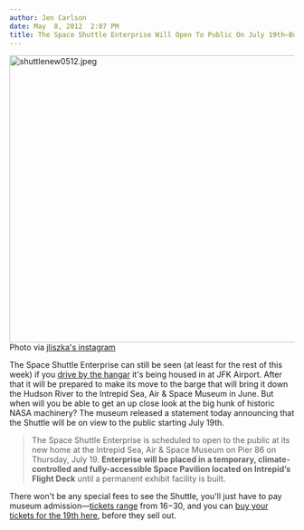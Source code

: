 ```yaml
---
author: Jen Carlson
date: May  8, 2012  2:07 PM
title: The Space Shuttle Enterprise Will Open To Public On July 19th—Buy Your Tickets Now!
---
```


<p><span class="mt-enclosure mt-enclosure-image" style="display: inline;"> <img alt="shuttlenew0512.jpeg" src="https://web.archive.org/web/20120510023418im_/http://gothamist.com/attachments/arts_jen/shuttlenew0512.jpeg" width="608" height="507" class="image-none"> </span><br>
<span class="photo_caption">Photo via <a href="https://web.archive.org/web/20120510023418/http://instagr.am/p/KA0hBZuRwH/">jliszka&apos;s instagram</a></span></p>

<p>The Space Shuttle Enterprise can still be seen (at least for the rest of this week) if you <a href="https://web.archive.org/web/20120510023418/http://gothamist.com/2012/04/30/psa_you_can_still_see_the_shuttle.php">drive by the hangar</a> it&apos;s being housed in at JFK Airport. After that it will be prepared to make its move to the barge that will bring it down the Hudson River to the Intrepid Sea, Air &amp; Space Museum in June. But when will you be able to get an up close look at the big hunk of historic NASA machinery? The museum released a statement today announcing that the Shuttle will be on view to the public starting July 19th.</p>

<blockquote>The Space Shuttle Enterprise is scheduled to open to the public at its new home at the Intrepid Sea, Air &amp; Space Museum on Pier 86 on Thursday, July 19. <strong>Enterprise will be placed in a temporary, climate-controlled and fully-accessible Space Pavilion located on Intrepid&#x2019;s Flight Deck</strong> until a permanent exhibit facility is built.</blockquote> 
 
There won&apos;t be any special fees to see the Shuttle, you&apos;ll just have to pay museum admission&#x2014;<a href="https://web.archive.org/web/20120510023418/http://www.intrepidmuseum.org/Plan-Your-Visit/Ticket-Information.aspx">tickets range</a> from $16-$30, and you can <a href="https://web.archive.org/web/20120510023418/https://tickets.intrepidmuseum.org/show_events_list.asp">buy your tickets for the 19th here</a>, before they sell out.